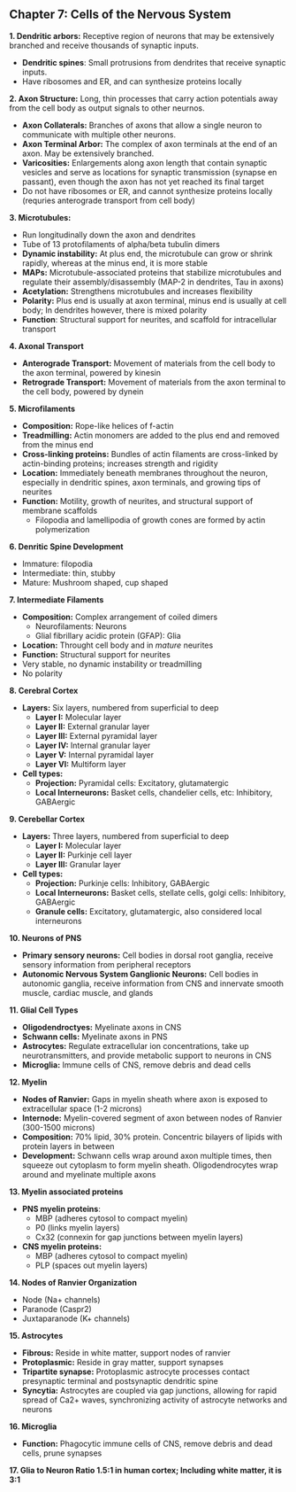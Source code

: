 ## Chapter 7: Cells of the Nervous System

**1. Dendritic arbors:** Receptive region of neurons that may be extensively branched and receive thousands of synaptic inputs.
- **Dendritic spines**: Small protrusions from dendrites that receive synaptic inputs.
- Have ribosomes and ER, and can synthesize proteins locally

**2. Axon Structure:** Long, thin processes that carry action potentials away from the cell body as output signals to other neurnos. 
- **Axon Collaterals:** Branches of axons that allow a single neuron to communicate with multiple other neurons.
- **Axon Terminal Arbor:** The complex of axon terminals at the end of an axon. May be extensively branched. 
- **Varicosities:** Enlargements along axon length that contain synaptic vesicles and serve as locations for synaptic transmission (synapse en passant), even though the axon has not yet reached its final target
- Do not have ribosomes or ER, and cannot synthesize proteins locally (requries anterograde transport from cell body)

**3. Microtubules:** 
- Run longitudinally down the axon and dendrites
- Tube of 13 protofilaments of alpha/beta tubulin dimers
- **Dynamic instability:** At plus end, the microtubule can grow or shrink rapidly, whereas at the minus end, it is more stable
- **MAPs:** Microtubule-associated proteins that stabilize microtubules and regulate their assembly/disassembly (MAP-2 in dendrites, Tau in axons)
- **Acetylation:** Strengthens microtubules and increases flexibility
- **Polarity:** Plus end is usually at axon terminal, minus end is usually at cell body; In dendrites however, there is mixed polarity
- **Function**: Structural support for neurites, and scaffold for intracellular transport

**4. Axonal Transport**
- **Anterograde Transport:** Movement of materials from the cell body to the axon terminal, powered by kinesin
- **Retrograde Transport:** Movement of materials from the axon terminal to the cell body, powered by dynein

**5. Microfilaments**
- **Composition:** Rope-like helices of f-actin
- **Treadmilling:** Actin monomers are added to the plus end and removed from the minus end
- **Cross-linking proteins:** Bundles of actin filaments are cross-linked by actin-binding proteins; increases strength and rigidity
- **Location:** Immediately beneath membranes throughout the neuron, especially in dendritic spines, axon terminals, and growing tips of neurites
- **Function:** Motility, growth of neurites, and structural support of membrane scaffolds
    - Filopodia and lamellipodia of growth cones are formed by actin polymerization

**6. Denritic Spine Development**
- Immature: filopodia
- Intermediate: thin, stubby
- Mature: Mushroom shaped, cup shaped

**7. Intermediate Filaments**
- **Composition:** Complex arrangement of coiled dimers
    - Neurofilaments: Neurons
    - Glial fibrillary acidic protein (GFAP): Glia
- **Location:** Throught cell body and in _mature_ neurites
- **Function:** Structural support for neurites
- Very stable, no dynamic instability or treadmilling
- No polarity

**8. Cerebral Cortex**
- **Layers:** Six layers, numbered from superficial to deep
    - **Layer I:** Molecular layer
    - **Layer II:** External granular layer
    - **Layer III:** External pyramidal layer
    - **Layer IV:** Internal granular layer
    - **Layer V:** Internal pyramidal layer
    - **Layer VI:** Multiform layer
- **Cell types:**
    - **Projection:** Pyramidal cells: Excitatory, glutamatergic
    - **Local Interneurons:** Basket cells, chandelier cells, etc: Inhibitory, GABAergic

**9. Cerebellar Cortex**
- **Layers:** Three layers, numbered from superficial to deep
    - **Layer I:** Molecular layer
    - **Layer II:** Purkinje cell layer
    - **Layer III:** Granular layer
- **Cell types:**
    - **Projection:** Purkinje cells: Inhibitory, GABAergic
    - **Local Interneurons:** Basket cells, stellate cells, golgi cells: Inhibitory, GABAergic
    - **Granule cells:** Excitatory, glutamatergic, also considered local interneurons

**10. Neurons of PNS**
- **Primary sensory neurons:** Cell bodies in dorsal root ganglia, receive sensory information from peripheral receptors
- **Autonomic Nervous System Ganglionic Neurons:** Cell bodies in autonomic ganglia, receive information from CNS and innervate smooth muscle, cardiac muscle, and glands

**11. Glial Cell Types**
- **Oligodendroctyes:** Myelinate axons in CNS
- **Schwann cells:** Myelinate axons in PNS
- **Astrocytes:** Regulate extracellular ion concentrations, take up neurotransmitters, and provide metabolic support to neurons in CNS
- **Microglia:** Immune cells of CNS, remove debris and dead cells

**12. Myelin**
- **Nodes of Ranvier:** Gaps in myelin sheath where axon is exposed to extracellular space (1-2 microns)
- **Internode:** Myelin-covered segment of axon between nodes of Ranvier (300-1500 microns)
- **Composition:** 70% lipid, 30% protein. Concentric bilayers of lipids with protein layers in between
- **Development:** Schwann cells wrap around axon multiple times, then squeeze out cytoplasm to form myelin sheath. Oligodendrocytes wrap around and myelinate multiple axons

**13. Myelin associated proteins**
- **PNS myelin proteins**: 
    - MBP (adheres cytosol to compact myelin)
    - P0 (links myelin layers)
    - Cx32 (connexin for gap junctions between myelin layers)
- **CNS myelin proteins:**
    - MBP (adheres cytosol to compact myelin)
    - PLP (spaces out myelin layers)

**14. Nodes of Ranvier Organization**
- Node (Na+ channels)
- Paranode (Caspr2)
- Juxtaparanode (K+ channels)

**15. Astrocytes**
- **Fibrous:** Reside in white matter, support nodes of ranvier
- **Protoplasmic:** Reside in gray matter, support synapses
- **Tripartite synapse:** Protoplasmic astrocyte processes contact presynaptic terminal and postsynaptic dendritic spine
- **Syncytia:** Astrocytes are coupled via gap junctions, allowing for rapid spread of Ca2+ waves, synchronizing activity of astrocyte networks and neurons

**16. Microglia**
- **Function:** Phagocytic immune cells of CNS, remove debris and dead cells, prune synapses

**17. Glia to Neuron Ratio 1.5:1 in human cortex; Including white matter, it is 3:1**


